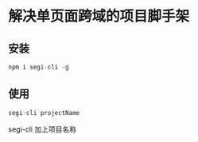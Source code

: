 # 解决单页面跨域的项目脚手架

## 安装
```javascript
npm i segi-cli -g
```

## 使用
```javascript
segi-cli projectName
```
segi-cli 加上项目名称

